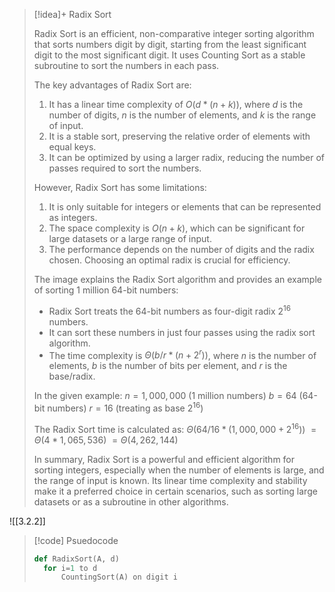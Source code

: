 
> [!idea]+ Radix Sort
>
> Radix Sort is an efficient, non-comparative integer sorting algorithm that sorts numbers digit by digit, starting from the least significant digit to the most significant digit. It uses Counting Sort as a stable subroutine to sort the numbers in each pass.
>
> The key advantages of Radix Sort are:
> 1. It has a linear time complexity of $O(d * (n + k))$, where $d$ is the number of digits, $n$ is the number of elements, and $k$ is the range of input.
> 2. It is a stable sort, preserving the relative order of elements with equal keys.
> 3. It can be optimized by using a larger radix, reducing the number of passes required to sort the numbers.
>
> However, Radix Sort has some limitations:
> 1. It is only suitable for integers or elements that can be represented as integers.
> 2. The space complexity is $O(n + k)$, which can be significant for large datasets or a large range of input.
> 3. The performance depends on the number of digits and the radix chosen. Choosing an optimal radix is crucial for efficiency.
>
> The image explains the Radix Sort algorithm and provides an example of sorting 1 million 64-bit numbers:
> - Radix Sort treats the 64-bit numbers as four-digit radix $2^{16}$ numbers.
> - It can sort these numbers in just four passes using the radix sort algorithm.
> - The time complexity is $\Theta(b/r * (n + 2^r))$, where $n$ is the number of elements, $b$ is the number of bits per element, and $r$ is the base/radix.
>
> In the given example:
> $n = 1,000,000$ (1 million numbers)
> $b = 64$ (64-bit numbers)
> $r = 16$ (treating as base $2^{16}$)
>
> The Radix Sort time is calculated as:
> $\Theta(64/16 * (1,000,000 + 2^{16}))$
> $= \Theta(4 * 1,065,536)$
> $= \Theta(4,262,144)$
>
> In summary, Radix Sort is a powerful and efficient algorithm for sorting integers, especially when the number of elements is large, and the range of input is known. Its linear time complexity and stability make it a preferred choice in certain scenarios, such as sorting large datasets or as a subroutine in other algorithms.


![[3.2.2]]



> [!code] Psuedocode
> ```python
> def RadixSort(A, d)
> 	for i=1 to d
> 		CountingSort(A) on digit i
>```


